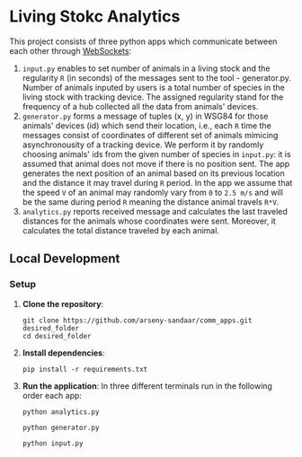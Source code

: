 # Living Stokc Analytics

This project consists of three python apps which communicate between each other through [WebSockets](https://websockets.readthedocs.io/en/stable/):
1. `input.py` enables to set number of animals in a living stock and the regularity `R` (in seconds) of the messages sent to the tool - generator.py. Number of animals inputed by users is a total number of species in the living stock with tracking device. The assigned regularity stand for the frequency of a hub collected all the data from animals' devices.
2. `generator.py` forms a message of tuples (x, y) in WSG84 for those animals' devices (id) which send their location, i.e., each `R` time the messages consist of coordinates of different set of animals mimicing asynchronousity of a tracking device. We perform it by randomly choosing animals' ids from the given number of species in `input.py`: it is assumed that animal does not move if there is no position sent. The app generates the next position of an animal based on its previous location and the distance it may travel during `R` period. In the app we assume that the speed `V` of an animal may randomly vary from `0` to `2.5 m/s` and will be the same during period `R` meaning the distance animal travels `R*V`.
3. `analytics.py` reports received message and calculates the last traveled distances for the animals whose coordinates were sent. Moreover, it calculates the total distance traveled by each animal.

## Local Development
### Setup

1. **Clone the repository**:
    ```
    git clone https://github.com/arseny-sandaar/comm_apps.git desired_folder
    cd desired_folder
    ```

2. **Install dependencies**:
    ```
    pip install -r requirements.txt
    ```

3. **Run the application**:
   In three different terminals run in the following order each app:
    ```
    python analytics.py
    ```
    ```
    python generator.py
    ```
    ```
    python input.py
    ```
